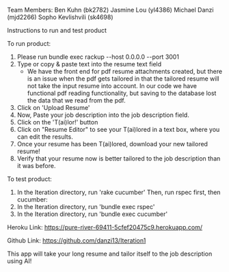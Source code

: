Team Members:
Ben Kuhn (bk2782)
Jasmine Lou (yl4386)
Michael Danzi (mjd2266)
Sopho Kevlishvili (sk4698)

Instructions to run and test product

To run product:
1. Please run bundle exec rackup --host 0.0.0.0 --port 3001 
2. Type or copy & paste text into the resume text field
   * We have the front end for pdf resume attachments created, but there is an issue
   when the pdf gets tailored in that the tailored resume will not take the input
   resume into account. In our code we have functional pdf reading functionality,
   but saving to the database lost the data that we read from the pdf.
3. Click on 'Upload Resume'
4. Now, Paste your job description into the job description field.
5. Click on the 'T(ai)lor!' button
6. Click on "Resume Editor" to see your T(ai)lored in a text box, where you can edit
   the results.
7. Once your resume has been T(ai)lored, download your new tailored resume!
8. Verify that your resume now is better tailored to the job description than it was
   before.
   
To test product:
1. In the Iteration directory, run 'rake cucumber'
Then, run rspec first, then cucumber:
2. In the Iteration directory, run 'bundle exec rspec'
3. In the Iteration directory, run 'bundle exec cucumber'

Heroku Link: https://pure-river-69411-5cfef20475c9.herokuapp.com/

Github Link: https://github.com/danzi13/Iteration1

This app will take your long resume and tailor itself to the job description using AI!
